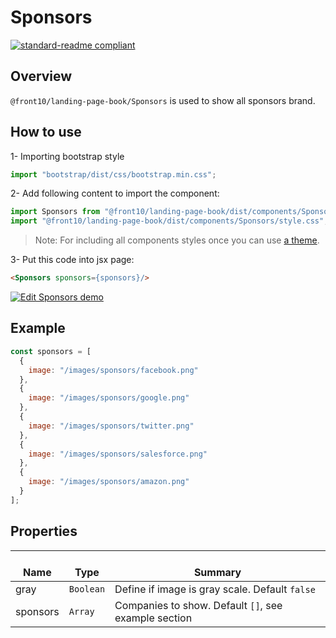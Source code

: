 # Sponsors

[![standard-readme compliant](https://img.shields.io/badge/standard--readme-OK-green.svg?style=flat-square)](https://github.com/RichardLitt/standard-readme)

## Overview

`@front10/landing-page-book/Sponsors` is used to show all sponsors brand.

## How to use
1- Importing bootstrap style

```js
import "bootstrap/dist/css/bootstrap.min.css";
```
2- Add following content to import the component:

```js
import Sponsors from "@front10/landing-page-book/dist/components/Sponsors";
import "@front10/landing-page-book/dist/components/Sponsors/style.css";
```

> Note: For including all components styles once you can use [a theme](https://github.com/front10/landing-page-book/wiki/Theming).

3- Put this code into jsx page:

```html
<Sponsors sponsors={sponsors}/>
```
[![Edit Sponsors demo](https://codesandbox.io/static/img/play-codesandbox.svg)](https://codesandbox.io/s/8mjq19zrj)
## Example

```js
const sponsors = [
  {
    image: "/images/sponsors/facebook.png"
  },
  {
    image: "/images/sponsors/google.png"
  },
  {
    image: "/images/sponsors/twitter.png"
  },
  {
    image: "/images/sponsors/salesforce.png"
  },
  {
    image: "/images/sponsors/amazon.png"
  }
];
```

## Properties

| </br>Name | </br>Type | </br>Summary                                         |
| --------- | --------- | ---------------------------------------------------- |
| gray      | `Boolean` | Define if image is gray scale. Default `false`       |
| sponsors  | `Array`   | Companies to show. Default `[]`, see example section |
